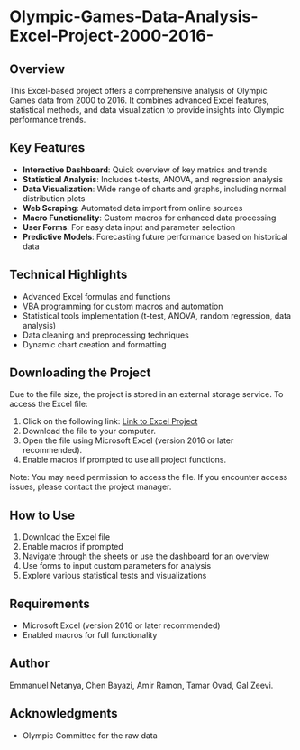 # Olympic-Games-Data-Analysis-Excel-Project-2000-2016-

## Overview
This Excel-based project offers a comprehensive analysis of Olympic Games data from 2000 to 2016. It combines advanced Excel features, statistical methods, and data visualization to provide insights into Olympic performance trends.

## Key Features
- **Interactive Dashboard**: Quick overview of key metrics and trends
- **Statistical Analysis**: Includes t-tests, ANOVA, and regression analysis
- **Data Visualization**: Wide range of charts and graphs, including normal distribution plots
- **Web Scraping**: Automated data import from online sources
- **Macro Functionality**: Custom macros for enhanced data processing
- **User Forms**: For easy data input and parameter selection
- **Predictive Models**: Forecasting future performance based on historical data

## Technical Highlights
- Advanced Excel formulas and functions
- VBA programming for custom macros and automation
- Statistical tools implementation (t-test, ANOVA, random regression, data analysis)
- Data cleaning and preprocessing techniques
- Dynamic chart creation and formatting

## Downloading the Project
Due to the file size, the project is stored in an external storage service. To access the Excel file:

1. Click on the following link: [Link to Excel Project](https://postjceac-my.sharepoint.com/:f:/g/personal/eimnoelna_post_jce_ac_il/Ein24ENat6FFlK-qNcXzWCIBw_cTGuC4wpDZI4SCPMSCaQ?e=ibQhaF)
2. Download the file to your computer.
3. Open the file using Microsoft Excel (version 2016 or later recommended).
4. Enable macros if prompted to use all project functions.

Note: You may need permission to access the file. If you encounter access issues, please contact the project manager.

## How to Use
1. Download the Excel file
2. Enable macros if prompted
3. Navigate through the sheets or use the dashboard for an overview
4. Use forms to input custom parameters for analysis
5. Explore various statistical tests and visualizations

## Requirements
- Microsoft Excel (version 2016 or later recommended)
- Enabled macros for full functionality

## Author
Emmanuel Netanya, Chen Bayazi, Amir Ramon, Tamar Ovad, Gal Zeevi.

## Acknowledgments
- Olympic Committee for the raw data
